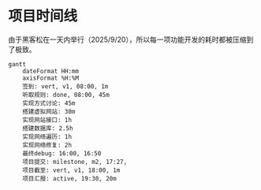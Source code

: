 # 项目时间线

由于黑客松在一天内举行（2025/9/20），所以每一项功能开发的耗时都被压缩到了极致。

```mermaid
gantt
    dateFormat HH:mm
    axisFormat %H:%M
    签到: vert, v1, 08:00, 1m
    听取规则: done, 08:00, 45m
    实现方式讨论: 45m
    搭建虚拟网站: 30m
    实现网站接口: 1h
    搭建数据库: 2.5h
    实现网络遍历: 1h
    实现网络修复: 2h
    最终debug: 16:00, 16:50
    项目提交: milestone, m2, 17:27, 
    项目截至: vert, v1, 18:00, 1m
    项目汇报: active, 19:30, 20m
```